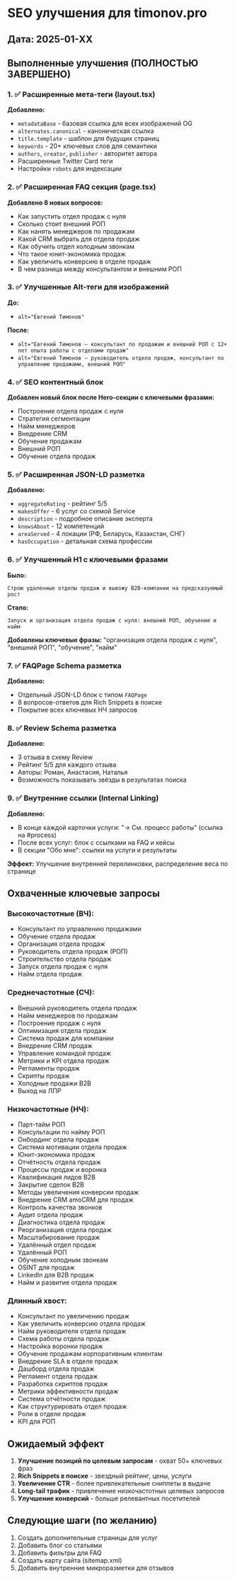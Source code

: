 # SEO улучшения для timonov.pro

## Дата: 2025-01-XX

## Выполненные улучшения (ПОЛНОСТЬЮ ЗАВЕРШЕНО)

### 1. ✅ Расширенные мета-теги (layout.tsx)

**Добавлено:**
- `metadataBase` - базовая ссылка для всех изображений OG
- `alternates.canonical` - каноническая ссылка
- `title.template` - шаблон для будущих страниц
- `keywords` - 20+ ключевых слов для семантики
- `authors`, `creator`, `publisher` - авторитет автора
- Расширенные Twitter Card теги
- Настройки `robots` для индексации

### 2. ✅ Расширенная FAQ секция (page.tsx)

**Добавлено 8 новых вопросов:**
- Как запустить отдел продаж с нуля
- Сколько стоит внешний РОП
- Как нанять менеджеров по продажам
- Какой CRM выбрать для отдела продаж
- Как обучить отдел холодным звонкам
- Что такое юнит-экономика продаж
- Как увеличить конверсию в отделе продаж
- В чем разница между консультантом и внешним РОП

### 3. ✅ Улучшенные Alt-теги для изображений

**До:**
- `alt="Евгений Тимонов"`

**После:**
- `alt="Евгений Тимонов — консультант по продажам и внешний РОП с 12+ лет опыта работы с отделами продаж"`
- `alt="Евгений Тимонов — руководитель отдела продаж, консультант по управлению продажами, внешний РОП"`

### 4. ✅ SEO контентный блок

**Добавлен новый блок после Hero-секции с ключевыми фразами:**
- Построение отдела продаж с нуля
- Стратегия сегментации
- Найм менеджеров
- Внедрение CRM
- Обучение продажам
- Внешний РОП
- Обучение отдела продаж

### 5. ✅ Расширенная JSON-LD разметка

**Добавлено:**
- `aggregateRating` - рейтинг 5/5
- `makesOffer` - 6 услуг со схемой Service
- `description` - подробное описание эксперта
- `knowsAbout` - 12 компетенций
- `areaServed` - 4 локации (РФ, Беларусь, Казахстан, СНГ)
- `hasOccupation` - детальная схема профессии

### 6. ✅ Улучшенный H1 с ключевыми фразами

**Было:**
```
Строю удаленные отделы продаж и вывожу B2B‑компании на предсказуемый рост
```

**Стало:**
```
Запуск и организация отдела продаж с нуля: внешний РОП, обучение и найм
```

**Добавлены ключевые фразы:** "организация отдела продаж с нуля", "внешний РОП", "обучение", "найм"

### 7. ✅ FAQPage Schema разметка

**Добавлено:**
- Отдельный JSON-LD блок с типом `FAQPage`
- 8 вопросов-ответов для Rich Snippets в поиске
- Покрытие всех ключевых НЧ запросов

### 8. ✅ Review Schema разметка

**Добавлено:**
- 3 отзыва в схему Review
- Рейтинг 5/5 для каждого отзыва
- Авторы: Роман, Анастасия, Наталья
- Возможность показывать звёзды в результатах поиска

### 9. ✅ Внутренние ссылки (Internal Linking)

**Добавлено:**
- В конце каждой карточки услуги: "→ См. процесс работы" (ссылка на #process)
- После всех услуг: блок с ссылками на FAQ и кейсы
- В секции "Обо мне": ссылки на услуги и результаты

**Эффект:** Улучшение внутренней перелинковки, распределение веса по странице

## Охваченные ключевые запросы

### Высокочастотные (ВЧ):
- Консультант по управлению продажами
- Обучение отдела продаж
- Организация отдела продаж
- Руководитель отдела продаж (РОП)
- Строительство отдела продаж
- Запуск отдела продаж с нуля
- Найм отдела продаж

### Среднечастотные (СЧ):
- Внешний руководитель отдела продаж
- Найм менеджеров по продажам
- Построение продаж с нуля
- Оптимизация отдела продаж
- Система продаж для компании
- Внедрение CRM продаж
- Управление командой продаж
- Метрики и KPI отдела продаж
- Регламенты продаж
- Скрипты продаж
- Холодные продажи B2B
- Выход на ЛПР

### Низкочастотные (НЧ):
- Парт-тайм РОП
- Консультации по найму РОП
- Онбординг отдела продаж
- Система мотивации отдела продаж
- Юнит-экономика продаж
- Отчётность отдела продаж
- Процессы продаж и воронка
- Квалификация лидов B2B
- Закрытие сделок B2B
- Методы увеличения конверсии продаж
- Внедрение CRM amoCRM для продаж
- Контроль качества звонков
- Аудит отдела продаж
- Диагностика отдела продаж
- Реорганизация отдела продаж
- Масштабирование продаж
- Удалённый отдел продаж
- Удалённый РОП
- Обучение холодным звонкам
- OSINT для продаж
- LinkedIn для B2B продаж
- Найм и развитие отдела продаж

### Длинный хвост:
- Консультант по увеличению продаж
- Как увеличить конверсию отдела продаж
- Найм руководителя отдела продаж
- Схема работы отдела продаж
- Настройка воронки продаж
- Обучение продажам корпоративным клиентам
- Внедрение SLA в отделе продаж
- Дашборд отдела продаж
- Регламент отдела продаж
- Разработка скриптов продаж
- Метрики эффективности продаж
- Система отчётности продаж
- Как структурировать отдел продаж
- Роли в отделе продаж
- KPI для РОП

## Ожидаемый эффект

1. **Улучшение позиций по целевым запросам** - охват 50+ ключевых фраз
2. **Rich Snippets в поиске** - звездный рейтинг, цены, услуги
3. **Увеличение CTR** - более привлекательные сниппеты в выдаче
4. **Long-tail трафик** - привлечение низкочастотных целевых запросов
5. **Улучшение конверсий** - больше релевантных посетителей

## Следующие шаги (по желанию)

1. Создать дополнительные страницы для услуг
2. Добавить блог со статьями
3. Добавить фильтры для FAQ
4. Создать карту сайта (sitemap.xml)
5. Добавить внутренние микроразметки для отзывов

